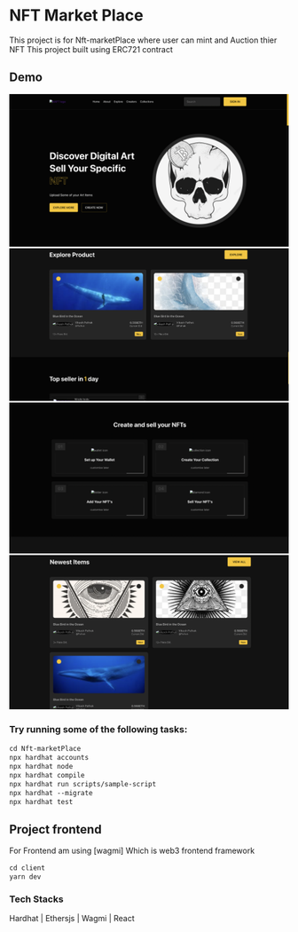 # NFT Market Place

This project is for Nft-marketPlace where user can mint and Auction thier 
NFT
This project built using ERC721 contract 

## Demo
![Home Desktop](./Demo/Home.png "Desktop Demo")
![Explorer ](./Demo//explore.png "explore Demo")
![Creation ](./Demo/creation.png "Creation Demo")
![New Item](./Demo//New_item.png "explore Demo")


### Try running some of the following tasks:

```shell
cd Nft-marketPlace
npx hardhat accounts
npx hardhat node
npx hardhat compile
npx hardhat run scripts/sample-script
npx hardhat --migrate
npx hardhat test
```
## Project frontend 
For Frontend am using [wagmi] Which is web3 frontend framework
```shell
cd client
yarn dev
```

### Tech Stacks
Hardhat | Ethersjs | Wagmi | React